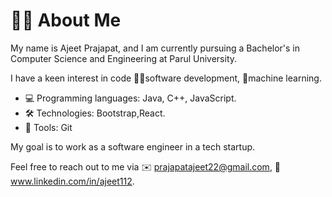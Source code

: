 # 👨‍💻 About Me
My name is Ajeet Prajapat, and I am currently pursuing a Bachelor's in Computer Science and Engineering at Parul University.

I have a keen interest in code 👨‍💻software development, 🤖machine learning.


- 💻 Programming languages: Java, C++, JavaScript.
- 🛠️ Technologies: Bootstrap,React.
- 🧰 Tools: Git

My goal is to work as a software engineer in a tech startup.

Feel free to reach out to me via ✉️ prajapatajeet22@gmail.com, 🔗 www.linkedin.com/in/ajeet112.



